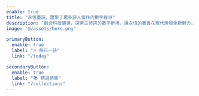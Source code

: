```yaml
---
enable: true
title: "永恆墨詩，匯聚了眾多詩人傑作的數字綠洲"
description: "融合科技韻律，探索古詩詞的數字新境，讓永恆的墨香在現代煥發全新魅力，引領讀者沉醉於前所未有的詩詞體驗之中。"
image: "@/assets/hero.png"

primaryButton:
  enable: true
  label: "🔥 每日一詩"
  link: "/today"

secondaryButton:
  enable: true
  label: "📚 精選詩集"
  link: "/collections"
---
```

